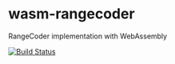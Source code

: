 # wasm-rangecoder

RangeCoder implementation with WebAssembly

[![Build Status](https://travis-ci.com/kei-g/wasm-rangecoder.svg?branch=master)](https://travis-ci.com/kei-g/wasm-rangecoder)
